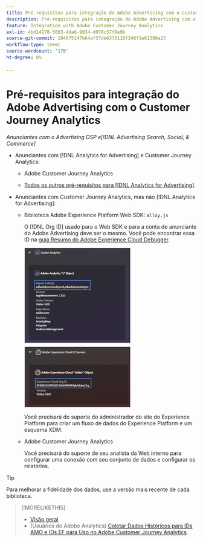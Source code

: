 ```yaml
---
title: Pré-requisitos para integração do Adobe Advertising com o Customer Journey Analytics
description: Pré-requisitos para integração do Adobe Advertising com o Customer Journey Analytics
feature: Integration with Adobe Customer Journey Analytics
exl-id: 4bd14178-5003-4da6-9034-d070c57f0e9b
source-git-commit: 194675147b64af37de6373116f246f1e61388a23
workflow-type: tm+mt
source-wordcount: '170'
ht-degree: 0%

---
```


# Pré-requisitos para integração do Adobe Advertising com o Customer Journey Analytics

*Anunciantes com o Advertising DSP e[!DNL Advertising Search, Social, & Commerce]*

* Anunciantes com [!DNL Analytics for Advertising] e Customer Journey Analytics:

   * Adobe Customer Journey Analytics<!-- any specific version? -->

   * [Todos os outros pré-requisitos para [!DNL Analytics for Advertising]](/help/integrations/analytics/prerequisites.md).

* Anunciantes com Customer Journey Analytics, mas não [!DNL Analytics for Advertising]:

   * Biblioteca Adobe Experience Platform Web SDK: `alloy.js`

     O [!DNL Org ID] usado para o Web SDK e para a conta de anunciante do Adobe Advertising deve ser o mesmo. Você pode encontrar essa ID na [guia Resumo do Adobe Experience Cloud Debugger](https://experienceleague.adobe.com/docs/debugger/using-v2/summary.html?lang=pt-BR).

     ![Tela Resumo do Experience Cloud Debugger](/help/integrations/assets/a4adc-debugger-summary.png)

     Você precisará do suporte do administrador do site do Experience Platform para criar um fluxo de dados do Experience Platform e um esquema XDM.

   * Adobe Customer Journey Analytics<!-- any specific version? -->

     Você precisará do suporte de seu analista da Web interno para configurar uma conexão com seu conjunto de dados e configurar os relatórios.

>[!TIP]
>
>Para melhorar a fidelidade dos dados, use a versão mais recente de cada biblioteca.

>[!MORELIKETHIS]
>
>* [Visão geral](overview.md)
>* (Usuários do Adobe Analytics) [Coletar Dados Históricos para IDs AMO e IDs EF para Uso no Adobe Customer Journey Analytics](/help/integrations/analytics/rvars-to-evars.md).
